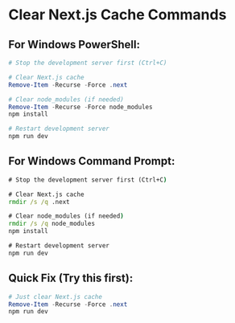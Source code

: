 # Clear Next.js Cache Commands

## For Windows PowerShell:
```powershell
# Stop the development server first (Ctrl+C)

# Clear Next.js cache
Remove-Item -Recurse -Force .next

# Clear node_modules (if needed)
Remove-Item -Recurse -Force node_modules
npm install

# Restart development server
npm run dev
```

## For Windows Command Prompt:
```cmd
# Stop the development server first (Ctrl+C)

# Clear Next.js cache
rmdir /s /q .next

# Clear node_modules (if needed)
rmdir /s /q node_modules
npm install

# Restart development server
npm run dev
```

## Quick Fix (Try this first):
```powershell
# Just clear Next.js cache
Remove-Item -Recurse -Force .next
npm run dev
```

